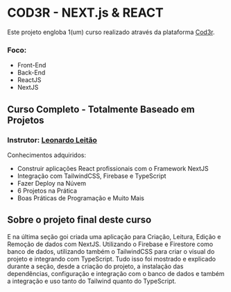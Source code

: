 # COD3R - NEXT.js &amp; REACT

Este projeto engloba 1(um) curso realizado através da plataforma [Cod3r](https://www.cod3r.com.br/).

### Foco: 
 - Front-End
 - Back-End
 - ReactJS
 - NextJS
## Curso Completo - Totalmente Baseado em Projetos
### Instrutor: [Leonardo Leitão](https://www.linkedin.com/in/leonardo-leit%C3%A3o-8a5813186/)

Conhecimentos adquiridos:
 - Construir aplicações React profissionais com o Framework NextJS 
 - Integração com TailwindCSS, Firebase e TypeScript
 - Fazer Deploy na Núvem
 - 6 Projetos na Prática
 - Boas Práticas de Programação e Muito Mais

 ## Sobre o projeto final deste curso

 E na última seção goi criada uma aplicação para Criação, Leitura, Edição e Remoção de dados com NextJS. Utilizando o Firebase e Firestore como banco de dados, utilizando também o TailwindCSS para criar o visual do projeto e integrando com TypeScript. Tudo isso foi mostrado e explicado durante a seção, desde a criação do projeto, a instalação das dependências, configuração e integração com o banco de dados e também a integração e uso tanto do Tailwind quanto do TypeScript.
